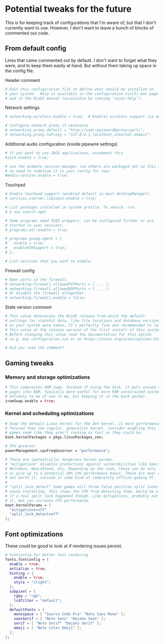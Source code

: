 # Potential tweaks for the future

This is for keeping track of configurations that I'm aware of, but that I don't
currently want to use. However, I don't want to leave a bunch of blocks of
commented out code.

## From default config

Lines that came commented out by default. I don't want to forget what they were,
and to keep them easily at hand. But without them taking up space in the config
file.

Header comment
```nix
# Edit this configuration file to define what should be installed on
# your system.  Help is available in the configuration.nix(5) man page
# and in the NixOS manual (accessible by running ‘nixos-help’).
```

Network settings
```nix
# networking.wireless.enable = true;  # Enables wireless support via wpa_supplicant.

# Configure network proxy if necessary
# networking.proxy.default = "http://user:password@proxy:port/";
# networking.proxy.noProxy = "127.0.0.1,localhost,internal.domain";
```

Additional audio configuration (inside pipewire settings)
```nix
# If you want to use JACK applications, uncomment this
#jack.enable = true;

# use the example session manager (no others are packaged yet so this is enabled by default,
# no need to redefine it in your config for now)
#media-session.enable = true;
```

Touchpad
```nix
# Enable touchpad support (enabled default in most desktopManager).
# services.xserver.libinput.enable = true;
```

```nix
# List packages installed in system profile. To search, run:
# $ nix search wget

# Some programs need SUID wrappers, can be configured further or are
# started in user sessions.
# programs.mtr.enable = true;

# programs.gnupg.agent = {
#   enable = true;
#   enableSSHSupport = true;
# };

# List services that you want to enable:
```

Firewall config
```nix
# Open ports in the firewall.
# networking.firewall.allowedTCPPorts = [ ... ];
# networking.firewall.allowedUDPPorts = [ ... ];
# Or disable the firewall altogether.
# networking.firewall.enable = false;
```

State version comment
```nix
# This value determines the NixOS release from which the default
# settings for stateful data, like file locations and database versions
# on your system were taken. It‘s perfectly fine and recommended to leave
# this value at the release version of the first install of this system.
# Before changing this value read the documentation for this option
# (e.g. man configuration.nix or on https://nixos.org/nixos/options.html).

# Did you read the comment?
```

## Gaming tweaks

### Memory and storage optimizations

```nix
# This compresses RAM swap. Instead of using the disk, it puts unused memory
# pages into RAM. Typically more useful for more RAM constrained systems.
# Unlikely to be of use to me, but keeping it in the back pocket.
zramSwap.enable = true;
```

### Kernel and scheduling optimizations

```nix
# Swap the default Linux kernel for the Zen kernel. Is more performance
# focused than the regular, generalist kernel. Consider enabling this if
# games seem like they aren't running as fast as they could be.
boot.kernelPackages = pkgs.linuxPackages_zen;

# CPU governor
powerManagement.cpuFreqGovernor = "performance";

# These are (potentially) dangerous kernel params.
# "mitigations" disables protections against vulnerabilities like Spectre,
# Meltdown, Heartbleed, etc. Depending on the task, these can do very little,
# or give up to a potential 20% CPU performance boost. These are near certainly
# not worth it, outside of some kind of completely offline gaming PC.
#
# "split_lock_detect" Some games will throw false positive split locks which
# cause stuttering. This stops the CPU from detecting them. Would be a problem
# if a real split lock happened though. Like mitigations, probably not worth
# it, but can increase CPU performance.
boot.kernelParams = [
  "mitigations=off"
  "split_lock_detect=off"
];
```

## Font optimizations

These _could_ be good to look at if rendering issues persist.

```nix
# Fontconfig for better font rendering
fonts.fontconfig = {
  enable = true;
  antialias = true;
  hinting = {
    enable = true;
    style = "slight";
  };
  subpixel = {
    rgba = "rgb";
    lcdfilter = "default";
  };
  defaultFonts = {
    monospace = [ "Source Code Pro" "Noto Sans Mono" ];
    sansSerif = [ "Noto Sans" "DejaVu Sans" ];
    serif = [ "Noto Serif" "DejaVu Serif" ];
    emoji = [ "Noto Color Emoji" ];
  };
};
```
